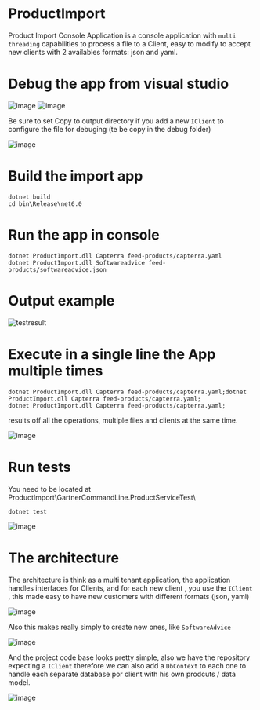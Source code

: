 # ProductImport
 Product Import Console Application is a console application with `multi threading` capabilities to process a file to a Client, easy to modify to accept new clients with 2 availables formats: json and yaml.

# Debug the app from visual studio

![image](https://user-images.githubusercontent.com/4528130/157557277-b08cf158-9e31-408f-b2f8-bfe6a5c470c4.png)
![image](https://user-images.githubusercontent.com/4528130/157557599-4440eaf6-0605-422d-8951-905d8b31c945.png)

Be sure to set Copy to output directory if you add a new `IClient` to configure the file for debuging (te be copy in the debug folder)

![image](https://user-images.githubusercontent.com/4528130/157557440-71c3e661-cece-42b5-8356-53425e7d96a8.png)


# Build the import app

```console
dotnet build
cd bin\Release\net6.0
```

# Run the app in console

```console
dotnet ProductImport.dll Capterra feed-products/capterra.yaml
dotnet ProductImport.dll Softwareadvice feed-products/softwareadvice.json
```

# Output example

![testresult](https://user-images.githubusercontent.com/4528130/157536880-a8d084ed-e2f6-4996-958e-e815bfcbaedd.png)

# Execute in a single line the App multiple times

```console
dotnet ProductImport.dll Capterra feed-products/capterra.yaml;dotnet ProductImport.dll Capterra feed-products/capterra.yaml;
dotnet ProductImport.dll Capterra feed-products/capterra.yaml;
```
results off all the operations, multiple files and clients at the same time.

![image](https://user-images.githubusercontent.com/4528130/157554609-fa959860-a5c3-4929-af1f-c838cdc58f82.png)

# Run tests

You need to be located at ProductImport\GartnerCommandLine.ProductServiceTest\

```console
dotnet test
```

![image](https://user-images.githubusercontent.com/4528130/157537214-5352e998-ac8e-4def-9a32-37b121b4db59.png)



# The architecture

The architecture is think as a multi tenant application, the application handles interfaces for Clients, and for each new client , you use the `IClient` , this made easy to have new customers with different formats (json, yaml)

![image](https://user-images.githubusercontent.com/4528130/157541496-153eee95-3e63-42df-b386-ec63fa0c26ec.png)


Also this makes really simply to create new ones, like `SoftwareAdvice` 

![image](https://user-images.githubusercontent.com/4528130/157541770-ba5e5de2-914a-4897-9560-ea325f0c8b9a.png)


And the project code base looks pretty simple, also we have the repository expecting a `IClient` therefore we can also add a `DbContext` to each one to handle each separate database por client with his own prodcuts / data model.

![image](https://user-images.githubusercontent.com/4528130/157542196-8d620f84-f889-4489-b0c0-c07ef3164e83.png)





